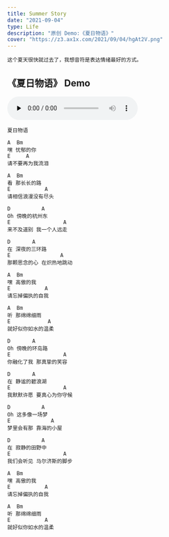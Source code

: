 ```yaml
---
title: Summer Story
date: "2021-09-04"
type: Life
description: "原创 Demo:《夏日物语》"
cover: "https://z3.ax1x.com/2021/09/04/hgAt2V.png"
---
```


```
这个夏天很快就过去了，我想音符是表达情绪最好的方式。
```

## 《夏日物语》 Demo

<audio id="audio" controls="" preload="none">
  <source id="mp3" src="./夏日物语.m4a">
</audio>

```
夏日物语

A  Bm
嘿 忧郁的你
E     A
请不要再为我流泪

A  Bm
看 那长长的路
E           A
请相信浪漫没有尽头

D          A
Oh 傍晚的杭州东
E                 A
来不及道别 我一个人远走

D       A
在 深夜的三环路
E                A
那颗思念的心 在炽热地跳动

A  Bm
嘿 高傲的我
E           A
请忘掉偏执的自我

A  Bm
听 那绵绵细雨
E            A
就好似你如水的温柔

D       A
Oh 傍晚的环岛路
E                 A
你融化了我 那真挚的笑容

D       A
在 静谧的碧浪湖
E                 A
我默默许愿 要真心为你守候

D          A
Oh 这多像一场梦
E             A
梦里会有那 靠海的小屋

D          A
在 寂静的田野中
E                 A
我们会听见 马尔济斯的脚步

A  Bm
嘿 高傲的我
E           A
请忘掉偏执的自我

A  Bm
听 那绵绵细雨
E           A
就好似你如水的温柔



```
